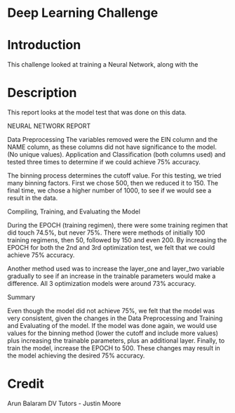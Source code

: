 # Deep Learning Challenge 

# Introduction

This challenge looked at training a Neural Network, along with the 

# Description
This report looks at the model test that was done on this data.  

NEURAL NETWORK REPORT 

Data Preprocessing
The variables removed were the EIN column and the NAME column, as these columns did not have significance to the model. (No unique values). 
Application and Classification (both columns used) and tested three times to determine if we could achieve 75% accuracy. 

The binning process determines the cutoff value. For this testing, we tried many binning factors. First we chose 500, then we reduced it to 150. 
The final time, we chose a higher number of 1000, to see if we would see a result in the data. 

Compiling, Training, and Evaluating the Model

During the EPOCH (training regimen), there were some training regimen that did touch 74.5%, but never 75%. There were methods of initially 100 training regimens, then 50, followed 
by 150 and even 200. By increasing the EPOCH for both the 2nd and 3rd optimization test, we felt that we could achieve 75% accuracy. 

Another method used was to increase the layer_one and layer_two variable gradually to see if an increase in the trainable parameters would make a difference. All 3 optimization models were around 73% accuracy. 

Summary

Even though the model did not achieve 75%, we felt that the model was very consistent, given the changes in the Data Preprocessing and Training and Evaluating of the model. If the model was done again, we would use values for the binning method (lower the cutoff and include more values) plus increasing the trainable parameters, plus an additional layer. Finally, to train the model, increase the EPOCH to 500. These changes may result in the model achieving the desired 75% accuracy. 



# Credit

Arun Balaram
DV Tutors - Justin Moore
